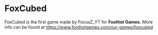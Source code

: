 # FoxCubed 

FoxCubed is the first game made by FocusZ_YT for **Foothot Games.** More info can be found at https://www.foothotgames.com/our-games/foxcubed
